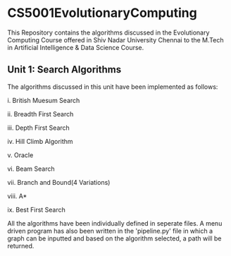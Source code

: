 # CS5001EvolutionaryComputing

This Repository contains the algorithms discussed in the Evolutionary Computing Course offered in Shiv Nadar University Chennai to the M.Tech in Artificial Intelligence & Data Science Course.

## Unit 1: Search Algorithms

The algorithms discussed in this unit have been implemented as follows:

i. British Muesum Search

ii. Breadth First Search

iii. Depth First Search

iv. Hill Climb Algorithm

v. Oracle

vi. Beam Search

vii. Branch and Bound(4 Variations)

viii. A*

ix. Best First Search

All the algorithms have been individually defined in seperate files. A menu driven program has also been written in the 'pipeline.py' file in which a graph can be inputted and based on the algorithm selected, a path will be returned.
